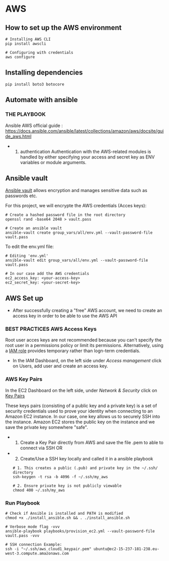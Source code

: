 # AWS

## How to set up the AWS environment
``` 
# Installing AWS CLI
pip install awscli
```

```
# Configuring with credentials
aws configure
```

## Installing dependencies

```
pip install boto3 botocore
```

## Automate with ansible
### THE PLAYBOOK
Ansible AWS official guide : https://docs.ansible.com/ansible/latest/collections/amazon/aws/docsite/guide_aws.html 

- 1. authentication
Authentication with the AWS-related modules is handled by either specifying your access and secret key as ENV variables or module arguments.

## Ansible vault
[Ansible vault](https://docs.ansible.com/ansible/latest/vault_guide/index.html) allows encryption and manages sensitive data such as passwords etc.

For this project, we will encrypte the AWS credentials (Acces keys):
```
# Create a hashed password file in the root directory
openssl rand -base64 2048 > vault.pass

# Create an ansible vault
ansible-vault create group_vars/all/env.yml --vault-password-file vault.pass
```

To edit the env.yml file:
```
# Editing 'env.yml'
ansible-vault edit group_vars/all/env.yml --vault-password-file vault.pass

# In our case add the AWS credentials
ec2_access_key: <your-access-key>
ec2_secret_key: <your-secret-key>
```

## AWS Set up
- After successfully creating a "free" AWS account, we need to create an access key in order to be able to use the AWS API

### BEST PRACTICES AWS Access Keys
Root user acces keys are not recommended because you can't specify the root user in a permissions policy or limit its permissions.
Alternatively, using a [IAM role](https://docs.aws.amazon.com/IAM/latest/UserGuide/security-creds.html) provides temporary rather than logn-term credentials.

- In the IAM Dashboard, on the left side under *Access management* click on Users, add user and create an access key.

### AWS Key Pairs
In the EC2 Dashboard on the left side, under *Network & Security* click on [Key Pairs](https://docs.aws.amazon.com/AWSEC2/latest/UserGuide/ec2-key-pairs.html?icmpid=docs_ec2_console)

These keys pairs (consisting of a public key and a private key) is a set of security credentials used to prove your identity when connecting to an Amazon EC2 instance. In our case, one key allows us to securely SSH into the instance. Amazon EC2 stores the public key on the instance and we save the private key somewhere "safe".

- 1. Create a Key Pair directly from AWS and save the file .pem to able to connect via SSH
    OR
- 2. Create/Use a SSH key locally and called it in a ansible playbook
    ```
    # 1. This creates a public (.pub) and private key in the ~/.ssh/ directory
    ssh-keygen -t rsa -b 4096 -f ~/.ssh/my_aws

    # 2. Ensure private key is not publicly viewable
    chmod 400 ~/.ssh/my_aws
    ```

### Run Playbook
```
# Check if Ansible is installed and PATH is modified
chmod +x ./install_ansible.sh && . ./install_ansible.sh

# Verbose mode flag -vvv
ansible-playbook playbooks/provision_ec2.yml --vault-password-file vault.pass -vvv

# SSH connection Example:
ssh -i "~/.ssh/aws_cloud1_keypair.pem" ubuntu@ec2-15-237-181-238.eu-west-3.compute.amazonaws.com
```
